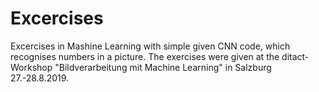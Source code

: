 # Excercises
Excercises in Mashine Learning with simple given CNN code, which recognises numbers in a picture.
The exercises were given at the ditact-Workshop "Bildverarbeitung mit Machine Learning" in Salzburg 27.-28.8.2019.
